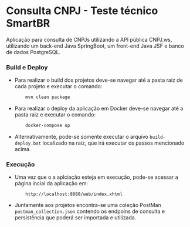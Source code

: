 # Consulta CNPJ - Teste técnico SmartBR

Aplicação para consulta de CNPJs utilizando a API pública  CNPJ.ws, utilizando um back-end Java SpringBoot, um front-end Java JSF e banco de dados PostgreSQL.

### Build e Deploy
* Para realizar o build dos projetos deve-se navegar até a pasta raiz de cada projeto e executar o comando:
    ```bash 
        mvn clean package
    ```
* Para realizar o deploy da aplicação em Docker deve-se navegar até a pasta raiz e executar o comando:
    ```bash
        docker-compose up
    ```
* Alternativamente, pode-se somente executar o arquivo `build-deploy.bat` localizado na raiz, que irá executar os passos mencionado acima.

### Execução
* Uma vez que o a aplciação esteja em execução, pode-se acessar a página incial da aplicação em:
    ```
        http://localhost:8080/web/index.xhtml
    ```
* Juntamente aos projetos encontra-se uma coleção PostMan `postman_collection.json` contendo os endpoins de consulta e persistência que poderá ser importada e utilizada.
